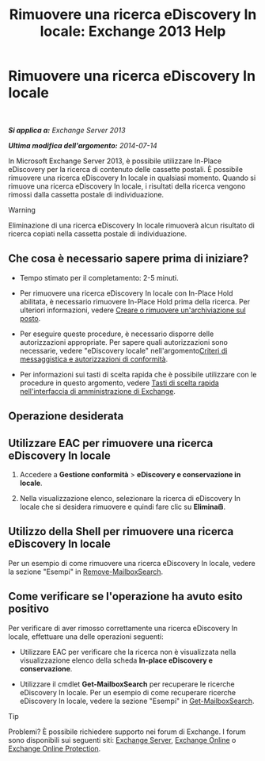 ﻿---
title: 'Rimuovere una ricerca eDiscovery In locale: Exchange 2013 Help'
TOCTitle: Rimuovere una ricerca eDiscovery In locale
ms:assetid: 78461a78-1255-4a26-9d36-c6b8eb82a4f9
ms:mtpsurl: https://technet.microsoft.com/it-it/library/Dd298078(v=EXCHG.150)
ms:contentKeyID: 50481004
ms.date: 05/22/2018
mtps_version: v=EXCHG.150
ms.translationtype: MT
---

# Rimuovere una ricerca eDiscovery In locale

 

_**Si applica a:** Exchange Server 2013_

_**Ultima modifica dell'argomento:** 2014-07-14_

In Microsoft Exchange Server 2013, è possibile utilizzare In-Place eDiscovery per la ricerca di contenuto delle cassette postali. È possibile rimuovere una ricerca eDiscovery In locale in qualsiasi momento. Quando si rimuove una ricerca eDiscovery In locale, i risultati della ricerca vengono rimossi dalla cassetta postale di individuazione.


> [!WARNING]
> Eliminazione di una ricerca eDiscovery In locale rimuoverà alcun risultato di ricerca copiati nella cassetta postale di individuazione.



## Che cosa è necessario sapere prima di iniziare?

  - Tempo stimato per il completamento: 2-5 minuti.

  - Per rimuovere una ricerca eDiscovery In locale con In-Place Hold abilitata, è necessario rimuovere In-Place Hold prima della ricerca. Per ulteriori informazioni, vedere [Creare o rimuovere un'archiviazione sul posto](create-or-remove-an-in-place-hold-exchange-2013-help.md).

  - Per eseguire queste procedure, è necessario disporre delle autorizzazioni appropriate. Per sapere quali autorizzazioni sono necessarie, vedere "eDiscovery locale" nell'argomento[Criteri di messaggistica e autorizzazioni di conformità](messaging-policy-and-compliance-permissions-exchange-2013-help.md).

  - Per informazioni sui tasti di scelta rapida che è possibile utilizzare con le procedure in questo argomento, vedere [Tasti di scelta rapida nell'interfaccia di amministrazione di Exchange](keyboard-shortcuts-in-the-exchange-admin-center-exchange-online-protection-help.md).

## Operazione desiderata

## Utilizzare EAC per rimuovere una ricerca eDiscovery In locale

1.  Accedere a **Gestione conformità** \> **eDiscovery e conservazione in locale**.

2.  Nella visualizzazione elenco, selezionare la ricerca di eDiscovery In locale che si desidera rimuovere e quindi fare clic su **Elimina**![Icona Elimina](images/Dd979797.14f639f6-61e8-4418-bbfb-0db14de9d2f5(EXCHG.150).gif "Icona Elimina").

## Utilizzo della Shell per rimuovere una ricerca eDiscovery In locale

Per un esempio di come rimuovere una ricerca eDiscovery In locale, vedere la sezione "Esempi" in [Remove-MailboxSearch](https://technet.microsoft.com/it-it/library/dd298130\(v=exchg.150\)).

## Come verificare se l'operazione ha avuto esito positivo

Per verificare di aver rimosso correttamente una ricerca eDiscovery In locale, effettuare una delle operazioni seguenti:

  - Utilizzare EAC per verificare che la ricerca non è visualizzata nella visualizzazione elenco della scheda **In-place eDiscovery e conservazione**.

  - Utilizzare il cmdlet **Get-MailboxSearch** per recuperare le ricerche eDiscovery In locale. Per un esempio di come recuperare ricerche eDiscovery In locale, vedere la sezione "Esempi" in [Get-MailboxSearch](https://technet.microsoft.com/it-it/library/dd351021\(v=exchg.150\)).


> [!TIP]
> Problemi? È possibile richiedere supporto nei forum di Exchange. I forum sono disponibili sui seguenti siti: <A href="https://go.microsoft.com/fwlink/p/?linkid=60612">Exchange Server</A>, <A href="https://go.microsoft.com/fwlink/p/?linkid=267542">Exchange Online</A> o <A href="https://go.microsoft.com/fwlink/p/?linkid=285351">Exchange Online Protection</A>.


